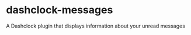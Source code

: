 dashclock-messages
==================

A Dashclock plugin that displays information about your unread messages